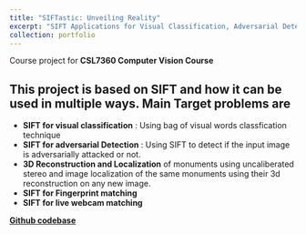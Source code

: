 ```yaml
---
title: "SIFTastic: Unveiling Reality"
excerpt: "SIFT Applications for Visual Classification, Adversarial Detection, 3D Reconstruction, and Fingerprint Matching"
collection: portfolio
---
```


Course project for **CSL7360 Computer Vision Course**

## This project is based on SIFT and how it can be used in multiple ways. Main Target problems are

- **SIFT for visual classification** : Using bag of visual words classfication technique
- **SIFT for adversarial Detection** : Using SIFT to detect if the input image is adversarially attacked or not.
- **3D Reconstruction and Localization** of monuments using uncaliberated stereo and image localization of the same monuments using their 3d reconstruction on any new image.
- **SIFT for Fingerprint matching**
- **SIFT for live webcam matching**

[**Github codebase**](https://github.com/gauravsangwan/SIFTastic)